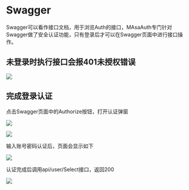 # Swagger

Swagger可以看作接口文档，用于浏览Auth的接口，MAsaAuth专门针对Swagger做了安全认证功能，只有登录后才可以在Swagger页面中进行接口操作。

## 未登录时执行接口会报401未授权错误

![](https://cdn.masastack.com/stack/doc/auth/swagger-401.png)

## 完成登录认证

点击Swagger页面中的Authorize按钮，打开认证弹窗

![](https://cdn.masastack.com/stack/doc/auth/swagger-authorize-button.png)

![](https://cdn.masastack.com/stack/doc/auth/swagger-authorize.png)

输入账号密码认证后，页面会显示如下

![](https://cdn.masastack.com/stack/doc/auth/swagger-authorize-success.png)

认证完成后调用api/user/Select接口，返回200

![](https://cdn.masastack.com/stack/doc/auth/swagger-200.png)